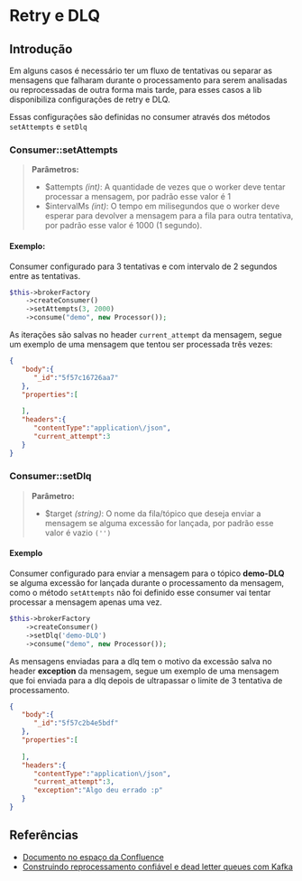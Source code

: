 # Retry e DLQ

## Introdução

Em alguns casos é necessário ter um fluxo de tentativas ou separar as mensagens que falharam durante o processamento para 
serem analisadas ou reprocessadas de outra forma mais tarde, para esses casos a lib disponibiliza configurações de 
retry e DLQ.

Essas configurações são definidas no consumer através dos métodos `setAttempts` e `setDlq`

### Consumer::setAttempts

> **Parâmetros:**
> - $attempts *(int)*: A quantidade de vezes que o worker deve tentar processar a mensagem, por padrão esse valor é 1
> - $intervalMs *(int)*: O tempo em milisegundos que o worker deve esperar para devolver a mensagem para a fila para outra 
> tentativa, por padrão esse valor é 1000 (1 segundo).

#### Exemplo:

Consumer configurado para 3 tentativas e com intervalo de 2 segundos entre as tentativas.

```php
$this->brokerFactory
    ->createConsumer()
    ->setAttempts(3, 2000)
    ->consume("demo", new Processor());
```

As iterações são salvas no header `current_attempt` da mensagem, segue um exemplo de uma mensagem que tentou 
ser processada três vezes:

```json
{
   "body":{
      "_id":"5f57c16726aa7"
   },
   "properties":[
      
   ],
   "headers":{
      "contentType":"application\/json",
      "current_attempt":3
   }
}
```

### Consumer::setDlq

> **Parâmetro:**
> - $target *(string)*: O nome da fila/tópico que deseja enviar a mensagem se alguma excessão for lançada, por padrão esse valor é vazio `('')`

#### Exemplo

Consumer configurado para enviar a mensagem para o tópico **demo-DLQ** se alguma excessão for lançada durante o processamento 
da mensagem, como o método `setAttempts` não foi definido esse consumer vai tentar processar a mensagem apenas uma vez.

```php
$this->brokerFactory
    ->createConsumer()
    ->setDlq('demo-DLQ')
    ->consume("demo", new Processor());
```

As mensagens enviadas para a dlq tem o motivo da excessão salva no header **exception** da mensagem, segue um 
exemplo de uma mensagem que foi enviada para a dlq depois de ultrapassar o limite de 3 tentativa de processamento.

```json
{
   "body":{
      "_id":"5f57c2b4e5bdf"
   },
   "properties":[
      
   ],
   "headers":{
      "contentType":"application\/json",
      "current_attempt":3,
      "exception":"Algo deu errado :p"
   }
}
```

## Referências
- [Documento no espaço da Confluence](https://picpay.atlassian.net/wiki/spaces/JAVA/pages/804552715/Kafka#T%C3%B3picos-de-DLQ-(Dead-Letter-Queue):)
- [Construindo reprocessamento confiável e dead letter queues com Kafka](https://imasters.com.br/desenvolvimento/construindo-reprocessamento-confiavel-e-dead-letter-queues-com-kafka)